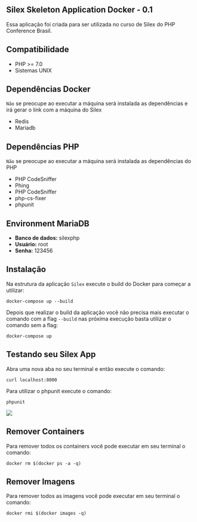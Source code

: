 ## Silex Skeleton Application Docker - 0.1

Essa aplicação foi criada para ser utilizada no curso de Silex do PHP Conference Brasil.

## Compatibilidade

* PHP >= 7.0
* Sistemas UNIX

## Dependências Docker

`Não` se preocupe ao executar a máquina será instalada as dependências e irá gerar o link com a máquina do Silex

* Redis
* Mariadb
 
## Dependências PHP

`Não` se preocupe ao executar a máquina será instalada as dependências do PHP

* PHP CodeSniffer
* Phing
* PHP CodeSniffer
* php-cs-fixer
* phpunit
 
## Environment MariaDB

* **Banco de dados:** silexphp
* **Usuário:** root
* **Senha:** 123456

## Instalação

Na estrutura da aplicação `Silex` execute o build do Docker para começar a utilizar:


    docker-compose up --build

Depois que realizar o build da aplicação você não precisa mais executar o comando com a flag `--build` nas próxima execução
basta utilizar o comando sem a flag:


    docker-compose up

## Testando seu Silex App

Abra uma nova aba no seu terminal e então execute o comando:

```
curl localhost:8000
```

Para utilizar o phpunit execute o comando:

```
phpunit
```

![](http://gifsec.com/wp-content/uploads/GIF/2015/06/Dance-With-Me-Cat.gif?gs=a)

## Remover Containers

Para remover todos os containers você pode executar em seu terminal o comando:

```
docker rm $(docker ps -a -q)
```

## Remover Imagens

Para remover todos as imagens você pode executar em seu terminal o comando:

```
docker rmi $(docker images -q)
```